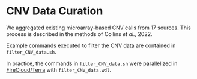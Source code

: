 # CNV Data Curation

We aggregated existing microarray-based CNV calls from 17 sources. This process is described in the methods of Collins _et al._, 2022.  

Example commands executed to filter the CNV data are contained in `filter_CNV_data.sh`.  

In practice, the commands in `filter_CNV_data.sh` were parallelized in [FireCloud/Terra](https://portal.firecloud.org) with `filter_CNV_data.wdl`.  
